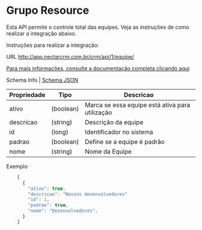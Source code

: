 # Grupo Resource

Esta API permite o controle total das equipes. Veja as instruções de como realizar a integração abaixo.

Instruções para realizar a integração:

URL
http://app.nectarcrm.com.br/crm/api/1/equipe/

[Para mais informações, consulte a documentação completa clicando aqui](http://docs.nectarcrm.apiary.io)

Schema Info | [Schema JSON](schema.json)

Propriedade | Tipo | Descricao
------------ | ------------- | -------------
ativo | (boolean) | Marca se essa equipe está ativa para utilização
descricao | (string) | Descrição da equipe
id | (long) | Identificador no sistema
padrao | (boolean) | Define se a equipe é padrão
nome | (string) | Nome da Equipe

Exemplo
```js
    [
      {
        "ativo": true,
        "descricao": "Nossos desenvolvedores"
        "id": 1,
        "padrao": true,
        "nome": "Desenvolvedores",
      }
    ]
```
